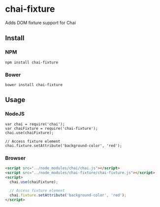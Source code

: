 # chai-fixture
Adds DOM fixture support for Chai

## Install

### NPM

```
npm install chai-fixture
```

### Bower

```
bower install chai-fixture
```

## Usage

### NodeJS

```JS
var chai = require('chai');
var chaiFixture = require('chai-fixture');
chai.use(chaiFixture);

// Access fixture element
chai.fixture.setAttribute('background-color', 'red');
```

### Browser

```HTML
<script src="../node_modules/chai/chai.js"></script>
<script src="../node_modules/chai-fixture/chai-fixture.js"></script>
<script>
  chai.use(chaiFixture);

  // Access fixture element
  chai.fixture.setAttribute('background-color', 'red');
</script>
```
